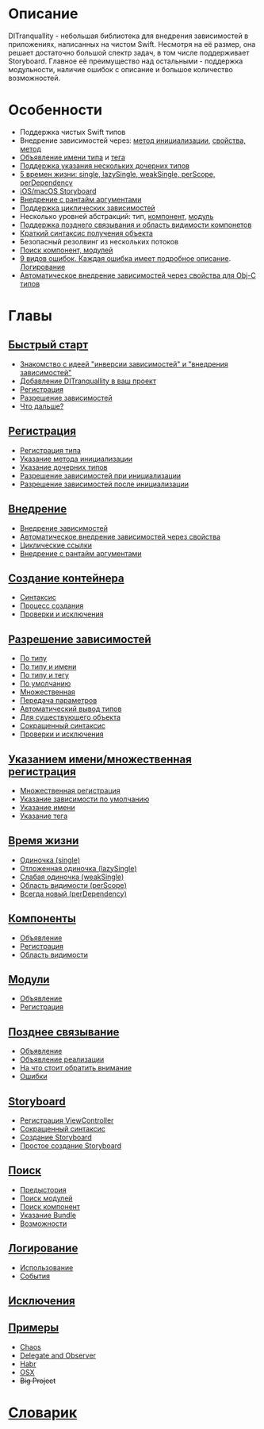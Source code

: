 # Описание
DITranquallity - небольшая библиотека для внедрения зависимостей в приложениях, написанных на чистом Swift. Несмотря на её размер, она решает достаточно большой спектр задач, в том числе поддерживает Storyboard. Главное её преимущество над остальными - поддержка модульности, наличие ошибок с описание и большое количество возможностей.

# Особенности

* Поддержка чистых Swift типов
* Внедрение зависимостей через: [метод инициализации](registration.md#Разрешение-зависимостей-при-инициализации), [свойства, метод](registration.md#Разрешение-зависимостей-после-инициализации)
* [Объявление имени типа](resolve.md#По-типу-и-имени) и [тега](resolve.md#По-типу-и-тегу)
* [Поддержка указания нескольких дочерних типов](registration.md#Указание-дочерних-типов)
* [5 времен жизни: single, lazySingle, weakSingle, perScope, perDependency](lifetime.md#Время-жизни)
* [iOS/macOS Storyboard](storyboard.md#storyboard)
* [Внедрение с рантайм аргументами](injection.md#Внедрение-с-рантайм-аргументами)
* [Поддержка циклических зависимостей](injection.md#Циклические-ссылки)
* Несколько уровней абстракций: тип, [компонент](component.md#Компоненты), [модуль](module.md#Модули)
* [Поддержка позднего связывания и область видимости компонетов](lateBinding.md#Позднее-связывание)
* [Краткий синтаксис получения объекта](resolve.md#Сокращенный-синтаксис)
* Безопасный резолвинг из нескольких потоков
* [Поиск компонент, модулей](scan.md#Поиск)
* [9 видов ошибок. Каждая ошибка имеет подробное описание](errors.md#Исключения). [Логирование](log.md#Логирование)
* [Автоматическое внедрение зависимостей через свойства для Obj-C типов](injection.md#Автоматическое-внедрение-зависимостей-через-свойства)

# Главы

## [Быстрый старт](quick_start.md#Быстрый-старт)
* [Знакомство с идеей "инверсии зависимостей" и "внедрения зависимостей"](quick_start.md#Знакомство-с-идеей-инверсии-зависимостей-и-внедрения-зависимостей)
* [Добавление DITranquallity в ваш проект](quick_start.md#Добавление-ditranquillity-в-ваш-проект)
* [Регистрация](quick_start.md#Регистрация)
* [Разрешение зависимостей](quick_start.md#Разрешение-зависимостей)
* [Что дальше?](quick_start.md#Что-дальше)

## [Регистрация](registration.md#Регистрация)
* [Регистрация типа](registration.md#Регистрация-типа)
* [Указание метода инициализации](registration.md#Указание-метода-инициализации)
* [Указание дочерних типов](registration.md#Указание-дочерних-типов)
* [Разрешение зависимостей при инициализации](registration.md#Разрешение-зависимостей-при-инициализации)
* [Разрешение зависимостей после инициализации](registration.md#Разрешение-зависимостей-после-инициализации)

## [Внедрение](injection.md#Внедрение)
* [Внедрение зависимостей](injection.md#Внедрение-зависимостей)
* [Автоматическое внедрение зависимостей через свойства](injection.md#Автоматическое-внедрение-зависимостей-через-свойства)
* [Циклические ссылки](injection.md#Циклические-ссылки)
* [Внедрение с рантайм аргументами](injection.md#Внедрение-с-рантайм-аргументами)

## [Создание контейнера](build.md#Создание-контейнера)
* [Синтаксис](build.md#Синтаксис)
* [Процесс создания](build.md#Процесс-создания)
* [Проверки и исключения](build.md#Проверки-и-исключения)

## [Разрешение зависимостей](resolve.md#Разрешение-зависимостей)
* [По типу](resolve.md#По-типу)
* [По типу и имени](resolve.md#По-типу-и-имени)
* [По типу и тегу](resolve.md#По-типу-и-тегу)
* [По умолчанию](resolve.md#По-умолчанию)
* [Множественная](resolve.md#Множественная)
* [Передача параметров](resolve.md#Передача-параметров)
* [Автоматический вывод типов](resolve.md#Автоматический-вывод-типов)
* [Для существующего объекта](resolve.md#Для-существующего-объекта)
* [Сокращенный синтаксис](resolve.md#Сокращенный-синтаксис)
* [Проверки и исключения](resolve.md#Проверки-и-исключения)

## [Указанием имени/множественная регистрация](multi_name_registration.md#Указанием-именимножественная-регистрация)
* [Множественная регистрация](multi_name_registration.md#Множественная-регистрация)
* [Указание зависимости по умолчанию](multi_name_registration.md#Указание-зависимости-по-умолчанию)
* [Указание имени](multi_name_registration.md#Указание-имени)
* [Указание тега](multi_name_registration.md#Указание-тега)

## [Время жизни](lifetime.md#Время-жизни)
* [Одиночка (single)](lifetime.md#Одиночка-single)
* [Отложенная одиночка (lazySingle)](lifetime.md#Отложенная-одиночка-lazysingle)
* [Слабая одиночка (weakSingle)](lifetime.md#Слабая-одиночка-weaksingle)
* [Область видимости (perScope)](lifetime.md#Область-видимости-perscope)
* [Всегда новый (perDependency)](lifetime.md#Всегда-новый-perdependency)

## [Компоненты](component.md#Компоненты)
* [Объявление](component.md#Объявление)
* [Регистрация](component.md#Регистрация)
* [Область видимости](component.md#Область-видимости)

## [Модули](module.md#Модули)
* [Объявление](module.md#Объявление)
* [Регистрация](module.md#Регистрация)

## [Позднее связывание](lateBinding.md#Позднее-связывание)
* [Объявление](lateBinding.md#Объявление)
* [Объявление реализации](lateBinding.md#Объявление-реализации)
* [На что стоит обратить внимание](lateBinding.md#На-что-стоит-обратить-внимание)
* [Ошибки](lateBinding.md#Ошибки)

## [Storyboard](storyboard.md#storyboard)
* [Регистрация ViewController](storyboard.md#Регистрация-viewcontroller)
* [Сокращенный синтаксис](storyboard.md#Сокращенный-синтаксис)
* [Создание Storyboard](storyboard.md#Создание-storyboard)
* [Простое создание Storyboard](storyboard.md#Простое-создание-storyboard)


## [Поиск](scan.md#Поиск)
* [Предыстория](scan.md#Предыстория)
* [Поиск модулей](scan.md#Поиск-модулей)
* [Поиск компонент](scan.md#Поиск-компонент)
* [Указание Bundle](scan.md#Указание-bundle)
* [Возможности](scan.md#Возможности)

## [Логирование](log.md#Логирование)
* [Использование](log.md#Использование)
* [События](log.md#События)

## [Исключения](errors.md#Исключения)

## [Примеры](sample.md#Примеры)
* [Chaos](sample.md#chaos)
* [Delegate and Observer](sample.md#delegate-and-observer)
* [Habr](sample.md#habr)
* [OSX](sample.md#osx)
* ~~Big Project~~

# [Словарик](glossary.md#Словарик)
